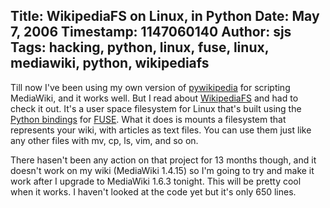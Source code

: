 Title: WikipediaFS on Linux, in Python
Date: May 7, 2006
Timestamp: 1147060140
Author: sjs
Tags: hacking, python, linux, fuse, linux, mediawiki, python, wikipediafs
----

Till now I've been using my own version of <a href="http://meta.wikimedia.org/wiki/Pywikipedia">pywikipedia</a> for scripting MediaWiki, and it works well. But I read about <a href="http://wikipediafs.sourceforge.net/">WikipediaFS</a> and had to check it out. It's a user space filesystem for Linux that's built using the <a href="http://fuse.sourceforge.net/wiki/index.php/LanguageBindings">Python bindings</a> for <a href="http://fuse.sourceforge.net/">FUSE</a>. What it does is mounts a filesystem that represents your wiki, with articles as text files. You can use them just like any other files with mv, cp, ls, vim, and so on.

There hasen't been any action on that project for 13 months though, and it doesn't work on my wiki (MediaWiki 1.4.15) so I'm going to try and make it work after I upgrade to MediaWiki 1.6.3 tonight. This will be pretty cool when it works. I haven't looked at the code yet but it's only 650 lines.

